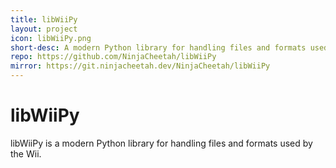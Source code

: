 ```yaml
---
title: libWiiPy
layout: project
icon: libWiiPy.png
short-desc: A modern Python library for handling files and formats used by the Wii.
repo: https://github.com/NinjaCheetah/libWiiPy
mirror: https://git.ninjacheetah.dev/NinjaCheetah/libWiiPy
---
```


# libWiiPy
libWiiPy is a modern Python library for handling files and formats used by the Wii. 
